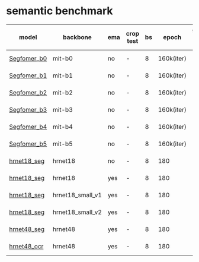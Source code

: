 # semantic benchmark
| model                   | backbone            | ema | crop test | bs  | epoch | general test size | mIoU                           | model |
| ----------------------- | ------------------- | --- | --------- | --- | ----- | ----------------- | ------------------------------ | ----- | 
| [Segfomer_b0](https://github.com/ModelTC/EOD/blob/main/configs/seg/segformer/segformer_b0.yaml)             | mit-b0                | no | -         | 8   | 160k(iter)   | [2048, 1024]      | 75.28                           | [ckpt](https://github.com/ModelTC/United-Perception/releases/download/0.2.0_github/Segfomer_b0.pth) |
| [Segfomer_b1](https://github.com/ModelTC/EOD/blob/main/configs/seg/segformer/segformer_b1.yaml)             | mit-b1                | no | -         | 8   | 160k(iter)   | [2048, 1024]      | 77.55                           | [ckpt](https://github.com/ModelTC/United-Perception/releases/download/0.2.0_github/Segfomer_b1.pth) |
| [Segfomer_b2](https://github.com/ModelTC/EOD/blob/main/configs/seg/segformer/segformer_b2.yaml)             | mit-b2                | no | -         | 8   | 160k(iter)   | [2048, 1024]      | 80.38                           | [ckpt](https://github.com/ModelTC/United-Perception/releases/download/0.2.0_github/Segfomer_b2.pth) |
| [Segfomer_b3](https://github.com/ModelTC/EOD/blob/main/configs/seg/segformer/segformer_b3.yaml)             | mit-b3                | no | -         | 8   | 160k(iter)   | [2048, 1024]      | 81.36                           | [ckpt](https://github.com/ModelTC/United-Perception/releases/download/0.2.0_github/Segfomer_b3.pth) |
| [Segfomer_b4](https://github.com/ModelTC/EOD/blob/main/configs/seg/segformer/segformer_b4.yaml)             | mit-b4                | no | -         | 8   | 160k(iter)   | [2048, 1024]      | 81.49                           | [ckpt](https://github.com/ModelTC/United-Perception/releases/download/0.2.0_github/Segfomer_b4.pth) |
| [Segfomer_b5](https://github.com/ModelTC/EOD/blob/main/configs/seg/segformer/segformer_b5.yaml)             | mit-b5                | no | -         | 8   | 160k(iter)   | [2048, 1024]      | 81.52                           | [ckpt](https://github.com/ModelTC/United-Perception/releases/download/0.2.0_github/Segfomer_b5.pth) |
| [hrnet18_seg](https://github.com/ModelTC/EOD/blob/main/configs/seg/hrnet/hrnet18_1024x1024.yaml)             | hrnet18                | no | -         | 8   | 180   | [2048, 1024]      | 79.9                           | [ckpt](https://github.com/ModelTC/United-Perception/releases/download/0.2.0_github/hrnet18_seg.pth) |
| [hrnet18_seg](https://github.com/ModelTC/EOD/blob/main/configs/seg/hrnet/hrnet18_1024x1024_ema.yaml)             | hrnet18                | yes | -         | 8   | 180   | [2048, 1024]      | 80.5                           | [ckpt](https://github.com/ModelTC/United-Perception/releases/download/0.2.0_github/hrnet18_seg_ema.pth) |
| [hrnet18_seg](https://github.com/ModelTC/EOD/blob/main/configs/seg/hrnet/hrnet18_small_v1_1024x1024_ema.yamll)             | hrnet18_small_v1                | yes | -         | 8   | 180   | [2048, 1024]      | 67.8                           | [ckpt](https://github.com/ModelTC/United-Perception/releases/download/0.2.0_github/hrnet18_small_v1.pth) |
| [hrnet18_seg](https://github.com/ModelTC/EOD/blob/main/configs/seg/hrnet/hrnet18_small_v2_1024x1024_ema.yaml)             | hrnet18_small_v2                | yes | -         | 8   | 180   | [2048, 1024]      | 75.6                           | [ckpt](https://github.com/ModelTC/United-Perception/releases/download/0.2.0_github/hrnet18_small_v2.pth) |
| [hrnet48_seg](https://github.com/ModelTC/EOD/blob/main/configs/seg/hrnet/hrnet48_1024x1024.yaml)             | hrnet48                | yes | -         | 8   | 180   | [2048, 1024]      | 82.61                           | [ckpt](https://github.com/ModelTC/United-Perception/releases/download/0.2.0_github/hrnet48_seg.pth) |
| [hrnet48_ocr](https://github.com/ModelTC/EOD/blob/main/configs/seg/hrnet/hrnet48_1024x1024_ocr_ema.yaml)             | hrnet48                | yes | -         | 8   | 180   | [2048, 1024]      | 83.06                           | [ckpt](https://github.com/ModelTC/United-Perception/releases/download/0.2.0_github/hrnet48_ocr.pth) |



